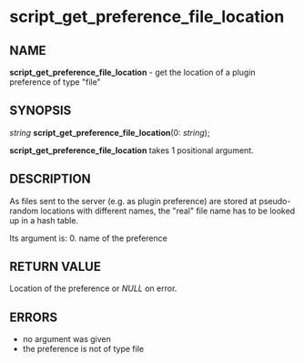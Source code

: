 # script_get_preference_file_location

## NAME

**script_get_preference_file_location** - get the location of a plugin preference of type "file"

## SYNOPSIS

*string* **script_get_preference_file_location**(0: *string*);

**script_get_preference_file_location** takes 1 positional argument.

## DESCRIPTION

As files sent to the server (e.g. as plugin preference) are stored at pseudo-random locations with different names, the "real" file name has to be looked up in a hash table.

Its argument is:
0. name of the preference

## RETURN VALUE

Location of the preference or *NULL* on error.

## ERRORS

- no argument was given
- the preference is not of type file
